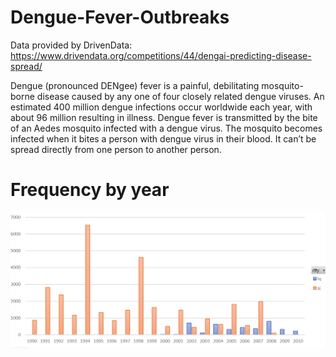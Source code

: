 # Dengue-Fever-Outbreaks

Data provided by DrivenData: https://www.drivendata.org/competitions/44/dengai-predicting-disease-spread/

Dengue (pronounced DENgee) fever is a painful, debilitating mosquito-borne disease caused by any one of four closely related dengue viruses. An estimated 400 million dengue infections occur worldwide each year, with about 96 million resulting in illness. Dengue fever is transmitted by the bite of an Aedes mosquito infected with a dengue virus. The mosquito becomes infected when it bites a person with dengue virus in their blood. It can’t be spread directly from one person to another person.

# Frequency by year
![Image of framework](https://github.com/jackapbutler/Dengue-Fever-Outbreaks/blob/master/frequency.PNG)
